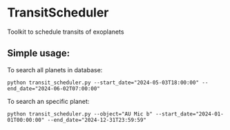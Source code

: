 # TransitScheduler
Toolkit to schedule transits of exoplanets

Simple usage:
--
To search all planets in database:
```
python transit_scheduler.py --start_date="2024-05-03T18:00:00" --end_date="2024-06-02T07:00:00"
```
To search an specific planet:
```
python transit_scheduler.py --object="AU Mic b" --start_date="2024-01-01T00:00:00" --end_date="2024-12-31T23:59:59"
```
